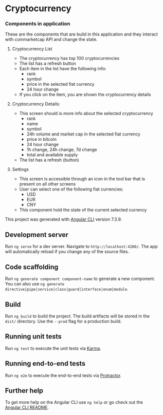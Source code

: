 # Cryptocurrency
### Components in application
These are the components that are build in this application and they interact with coinmarketcap API and change the state. 

1. Cryptocurrency List  
   - The cryptocurrency has top 100 cryptocurrencies
   - The list has a refresh button
   - Each item in the list have the following info: 
     - rank
     - symbol
     - price in the selected fiat currency 
     - 24 hour change  
   - If you click on the item, you are shown the cryptocurrency details
     
2. Cryptocurrency Details: 
   - This screen should is more info about the selected cryptocurrency
     - rank
     - name
     - symbol
     - 24h volume and market cap in the selected fiat currency
     - price in bitcoin
     - 24 hour change 
     - 1h change, 24h change, 7d change
     - total and available supply
   - The list has a refresh (button)
  
3. Settings
    - This screen is accessible through an icon in the tool bar that is present on all other screens  
    - User can select one of the following fiat currencies:  
      - USD  
      - EUR  
      - CNY  
    - This component hold the state of the current selected currency
    


This project was generated with [Angular CLI](https://github.com/angular/angular-cli) version 7.3.9.

## Development server

Run `ng serve` for a dev server. Navigate to `http://localhost:4200/`. The app will automatically reload if you change any of the source files.

## Code scaffolding

Run `ng generate component component-name` to generate a new component. You can also use `ng generate directive|pipe|service|class|guard|interface|enum|module`.

## Build

Run `ng build` to build the project. The build artifacts will be stored in the `dist/` directory. Use the `--prod` flag for a production build.

## Running unit tests

Run `ng test` to execute the unit tests via [Karma](https://karma-runner.github.io).

## Running end-to-end tests

Run `ng e2e` to execute the end-to-end tests via [Protractor](http://www.protractortest.org/).

## Further help

To get more help on the Angular CLI use `ng help` or go check out the [Angular CLI README](https://github.com/angular/angular-cli/blob/master/README.md).
